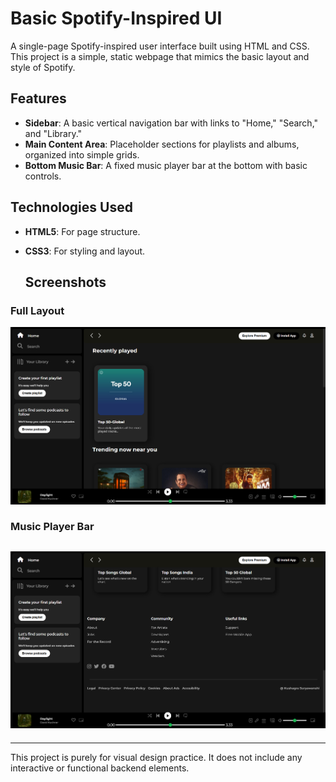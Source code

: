 # Basic Spotify-Inspired UI

A single-page Spotify-inspired user interface built using HTML and CSS. This project is a simple, static webpage that mimics the basic layout and style of Spotify.

## Features

- **Sidebar**: A basic vertical navigation bar with links to "Home," "Search," and "Library."
- **Main Content Area**: Placeholder sections for playlists and albums, organized into simple grids.
- **Bottom Music Bar**: A fixed music player bar at the bottom with basic controls.

## Technologies Used

- **HTML5**: For page structure.
- **CSS3**: For styling and layout.

  ## Screenshots

### Full Layout
![Screenshot 1](./readme_images/img1.png)

### Music Player Bar
![Screenshot 2](./readme_images/img2.png)
---
---

This project is purely for visual design practice. It does not include any interactive or functional backend elements.
